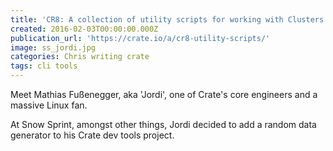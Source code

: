 ```yaml
---
title: 'CR8: A collection of utility scripts for working with Clusters '
created: 2016-02-03T00:00:00.000Z
publication_url: 'https://crate.io/a/cr8-utility-scripts/'
image: ss_jordi.jpg
categories: Chris writing crate
tags: cli tools
---
```


Meet Mathias Fußenegger, aka 'Jordi', one of Crate's core engineers and a massive Linux fan.

At Snow Sprint, amongst other things, Jordi decided to add a random data generator to his Crate dev tools project.
